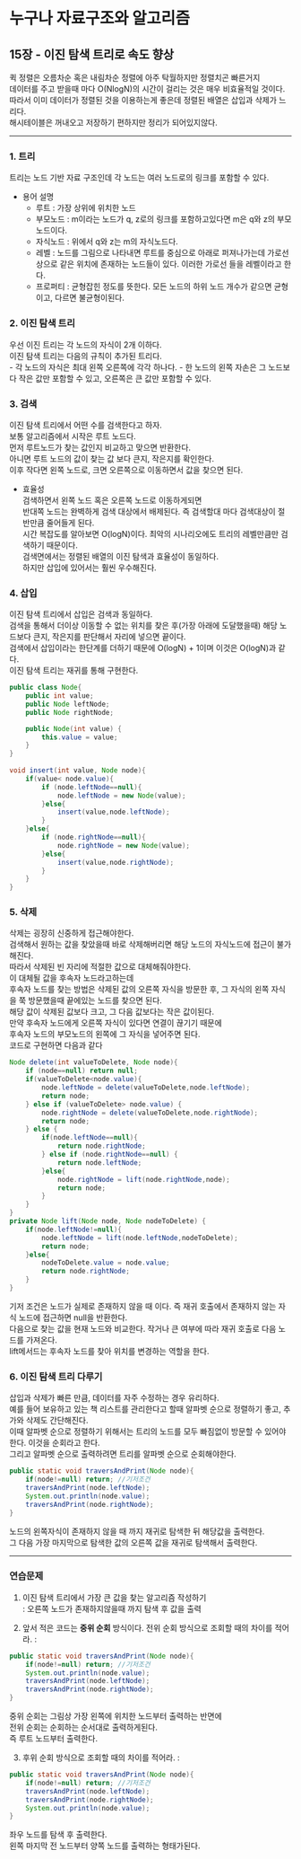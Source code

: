 # 누구나 자료구조와 알고리즘

## 15장 - 이진 탐색 트리로 속도 향상  
퀵 정렬은 오름차순 혹은 내림차순 정렬에 아주 탁월하지만 정렬치곤 빠른거지  
데이터를 주고 받을때 마다 O(NlogN)의 시간이 걸리는 것은 매우 비효율적일 것이다.  
따라서 이미 데이터가 정렬된 것을 이용하는게 좋은데 정렬된 배열은 삽입과 삭제가 느리다.  
해시테이블은 꺼내오고 저장하기 편하지만 정리가 되어있지않다.

---
### 1. 트리  
트리는 노드 기반 자료 구조인데 각 노드는 여러 노드로의 링크를 포함할 수 있다.  
* 용어 설명
    - 루트 : 가장 상위에 위치한 노드
    - 부모노드 : m이라는 노드가 q, z로의 링크를 포함하고있다면 m은 q와 z의 부모노드이다.
    - 자식노드 : 위에서 q와 z는 m의 자식노드다. 
    - 레벨 : 노드를 그림으로 나타내면 루트를 중심으로 아래로 퍼져나가는데 가로선 상으로 같은 위치에 존재하는 노드들이 있다. 이러한 가로선 들을 레벨이라고 한다.
    - 프로퍼티 : 균형잡힌 정도를 뜻한다. 모든 노드의 하위 노드 개수가 같으면 균형이고, 다르면 불균형이된다.

### 2. 이진 탐색 트리
우선 이진 트리는 각 노드의 자식이 2개 이하다.  
이진 탐색 트리는 다음의 규칙이 추가된 트리다.  
    - 각 노드의 자식은 최대 왼쪽 오른쪽에 각각 하나다.
    - 한 노드의 왼쪽 자손은 그 노드보다 작은 값만 포함할 수 있고, 오른쪽은 큰 값만 포함할 수 있다.  

### 3. 검색
이진 탐색 트리에서 어떤 수를 검색한다고 하자.  
보통 알고리즘에서 시작은 루트 노드다.  
먼저 루트노드가 찾는 값인지 비교하고 맞으면 반환한다.  
아니면 루트 노드의 값이 찾는 값 보다 큰지, 작은지를 확인한다.  
이후 작다면 왼쪽 노드로, 크면 오른쪽으로 이동하면서 값을 찾으면 된다.  

* 효율성  
검색하면서 왼쪽 노드 혹은 오른쪽 노드로 이동하게되면  
반대쪽 노드는 완벽하게 검색 대상에서 배제된다. 즉 검색할대 마다 검색대상이 절반만큼 줄어들게 된다.  
시간 복잡도를 알아보면 O(logN)이다. 최악의 시나리오에도 트리의 레벨만큼만 검색하기 때문이다.  
검색면에서는 정렬된 배열의 이진 탐색과 효율성이 동일하다.  
하지만 삽입에 있어서는 훨씬 우수해진다.  

### 4. 삽입
이진 탐색 트리에서 삽입은 검색과 동일하다.  
검색을 통해서 더이상 이동할 수 없는 위치를 찾은 후(가장 아래에 도달했을때) 해당 노드보다 큰지, 작은지를 판단해서 자리에 넣으면 끝이다.  
검색에서 삽입이라는 한단계를 더하기 때문에 O(logN) + 1이며 이것은 O(logN)과 같다.  
이진 탐색 트리는 재귀를 통해 구현한다.
```java
public class Node{
    public int value;
    public Node leftNode;
    public Node rightNode;

    public Node(int value) {
        this.value = value;
    }
}
    
void insert(int value, Node node){
    if(value< node.value){
        if (node.leftNode==null){
            node.leftNode = new Node(value);
        }else{
            insert(value,node.leftNode);
        }
    }else{
        if (node.rightNode==null){
            node.rightNode = new Node(value);
        }else{
            insert(value,node.rightNode);
        }
    }
}
```

### 5. 삭제
삭제는 굉장히 신중하게 접근해야한다.  
검색해서 원하는 값을 찾았을때 바로 삭제해버리면 해당 노드의 자식노드에 접근이 불가해진다.  
따라서 삭제된 빈 자리에 적절한 값으로 대체해줘야한다.  
이 대체될 값을 후속자 노드라고하는데  
후속자 노드를 찾는 방법은 삭제된 값의 오른쪽 자식을 방문한 후, 그 자식의 왼쪽 자식을 쭉 방문했을때 끝에있는 노드를 찾으면 된다.  
해당 값이 삭제된 값보다 크고, 그 다음 값보다는 작은 값이된다.  
만약 후속자 노드에게 오른쪽 자식이 있다면 연결이 끊기기 때문에  
후속자 노드의 부모노드의 왼쪽에 그 자식을 넣어주면 된다.  
코드로 구현하면 다음과 같다
```java
Node delete(int valueToDelete, Node node){
    if (node==null) return null;
    if(valueToDelete<node.value){
        node.leftNode = delete(valueToDelete,node.leftNode);
        return node;
    } else if (valueToDelete> node.value) {
        node.rightNode = delete(valueToDelete,node.rightNode);
        return node;
    } else {
        if(node.leftNode==null){
            return node.rightNode;
        } else if (node.rightNode==null) {
            return node.leftNode;
        }else{
            node.rightNode = lift(node.rightNode,node);
            return node;
        }
    }
}
private Node lift(Node node, Node nodeToDelete) {
    if(node.leftNode!=null){
        node.leftNode = lift(node.leftNode,nodeToDelete);
        return node;
    }else{
        nodeToDelete.value = node.value;
        return node.rightNode;
    }
}
```
기저 조건은 노드가 실제로 존재하지 않을 때 이다. 즉 재귀 호출에서 존재하지 않는 자식 노드에 접근하면 null을 반환한다.  
다음으로 찾는 값을 현재 노드와 비교한다. 작거나 큰 여부에 따라 재귀 호출로 다음 노드를 가져온다.  
lift메서드는 후속자 노드를 찾아 위치를 변경하는 역할을 한다.  

### 6. 이진 탐색 트리 다루기
삽입과 삭제가 빠른 만큼, 데이터를 자주 수정하는 경우 유리하다.  
예를 들어 보유하고 있는 책 리스트를 관리한다고 할때 알파벳 순으로 정렬하기 좋고, 추가와 삭제도 간단해진다.  
이때 알파벳 순으로 정렬하기 위해서는 트리의 노드를 모두 빠짐없이 방문할 수 있어야 한다. 이것을 순회라고 한다.  
그리고 알파벳 순으로 출력하려면 트리를 알파벳 순으로 순회해야한다.  
```java
public static void traversAndPrint(Node node){
    if(node!=null) return; //기저조건
    traversAndPrint(node.leftNode);
    System.out.println(node.value);
    traversAndPrint(node.rightNode);
}
```
노드의 왼쪽자식이 존재하지 않을 때 까지 재귀로 탐색한 뒤 해당값을 출력한다.  
그 다음 가장 마지막으로 탐색한 값의 오른쪽 값을 재귀로 탐색해서 출력한다.  

---
### 연습문제

1. 이진 탐색 트리에서 가장 큰 값을 찾는 알고리즘 작성하기  
: 오른쪽 노드가 존재하지않을때 까지 탐색 후 값을 출력

2. 앞서 적은 코드는 **중위 순회** 방식이다. 전위 순회 방식으로 조회할 때의 차이를 적어라.
:
```java
public static void traversAndPrint(Node node){
    if(node!=null) return; //기저조건
    System.out.println(node.value);
    traversAndPrint(node.leftNode);
    traversAndPrint(node.rightNode);
}
```
중위 순회는 그림상 가장 왼쪽에 위치한 노드부터 출력하는 반면에  
전위 순회는 순회하는 순서대로 출력하게된다.  
즉 루트 노드부터 출력한다.  

3. 후위 순회 방식으로 조회할 때의 차이를 적어라.
:
```java
public static void traversAndPrint(Node node){
    if(node!=null) return; //기저조건
    traversAndPrint(node.leftNode);
    traversAndPrint(node.rightNode);
    System.out.println(node.value);
}
```
좌우 노드를 탐색 후 출력한다.  
왼쪽 마지막 전 노드부터 양쪽 노드를 출력하는 형태가된다.


